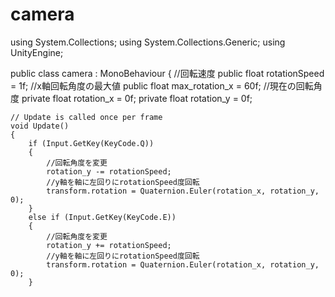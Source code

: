# camera
using System.Collections;
using System.Collections.Generic;
using UnityEngine;

public class camera : MonoBehaviour
{
    //回転速度
    public float rotationSpeed = 1f;
    //x軸回転角度の最大値
    public float max_rotation_x = 60f;
    //現在の回転角度
    private float rotation_x = 0f;
    private float rotation_y = 0f;

    // Update is called once per frame
    void Update()
    {
        if (Input.GetKey(KeyCode.Q))
        {
            //回転角度を変更
            rotation_y -= rotationSpeed;
            //y軸を軸に左回りにrotationSpeed度回転
            transform.rotation = Quaternion.Euler(rotation_x, rotation_y, 0);
        }
        else if (Input.GetKey(KeyCode.E))
        {
            //回転角度を変更
            rotation_y += rotationSpeed;
            //y軸を軸に左回りにrotationSpeed度回転
            transform.rotation = Quaternion.Euler(rotation_x, rotation_y, 0);
        }
